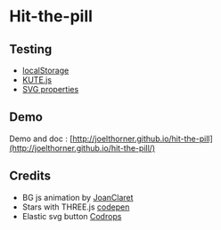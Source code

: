 
Hit-the-pill
==========
## Testing
- [localStorage](https://developer.mozilla.org/en-US/docs/Web/API/Storage/LocalStorage)
- [KUTE.js](http://thednp.github.io/kute.js/index.html)
- [SVG properties](https://developer.mozilla.org/en-US/docs/Web/SVG)

## Demo
Demo and doc : [http://joelthorner.github.io/hit-the-pill](http://joelthorner.github.io/hit-the-pill/)

## Credits
- BG js animation by [JoanClaret](https://github.com/JoanClaret/html5-canvas-animation/blob/master/js/color.js)
- Stars with THREE.js [codepen](https://codepen.io/seanseansean/pen/vEjOvy)
- Elastic svg button [Codrops](https://tympanus.net/Development/ElasticSVGElements/button.html)